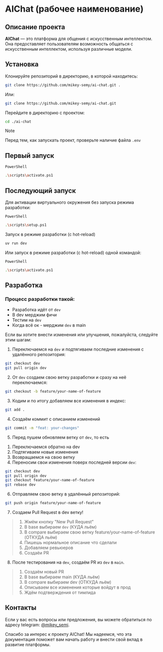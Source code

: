 # AIChat (рабочее наименование)

## Описание проекта

**AIChat** — это платформа для общения с искусственным интеллектом. Она предоставляет пользователям возможность общаться с искусственным интеллектом, используя различные модели.

## Установка

Клонируйте репозиторий в директорию, в которой находитесь:
```bash
git clone https://github.com/mikey-semy/ai-chat.git .
```
Или:
```bash
git clone https://github.com/mikey-semy/ai-chat.git
```
Перейдите в директорию с проектом:
```bash
cd ./ai-chat
```

> [!NOTE]
> Перед тем, как запускать проект, проверьте наличие файла `.env`

## Первый запуск

`PowerShell`
```bash
.\scripts\activate.ps1
```

## Последующий запуск

Для активации виртуального окружения без запуска режима разработки:

`PowerShell`
```bash
.\scripts\setup.ps1
```

Запуск в режиме разработки (с hot-reload)
```bash
uv run dev
```

Или запуск в режиме разработки (с hot-reload)   одной командой:

`PowerShell`
```bash
.\scripts\activate.ps1
```

## Разработка

### Процесс разработки такой:
- Разработка идёт от `dev`
- В dev мерджим фичи
- Тестим на `dev`
- Когда всё ок - мерджим `dev` в main

Если вы хотите внести изменения или улучшения, пожалуйста, следуйте этим шагам:

1. Переключаемся на `dev` и подтягиваем последние изменения с удалённого репозитория:
```bash
git checkout dev
git pull origin dev
```

2. От `dev` создаем свою ветку разработки и сразу на неё переключаемся:
```bash
git checkout -b feature/your-name-of-feature
```

3. Кодим и по итогу добавляем все изменения в индекс:
```bash
git add .
```

4. Создаём коммит с описанием изменений
```bash
git commit -m "feat: your-changes"
```

5. Перед пушем обновляем ветку от `dev`, то есть
 1) Переключаемся обратно на dev
 2) Подтягиваем новые изменения
 3) Возвращаемся на свою ветку
 4) Переносим свои изменения поверх последней версии `dev`:
```bash
git checkout dev
git pull origin dev
git checkout feature/your-name-of-feature
git rebase dev

```

6. Отправляем свою ветку в удалённый репозиторий:
```bash
git push origin feature/your-name-of-feature
```

7. Создаем Pull Request в dev ветку!
> 1) Жмём кнопку "New Pull Request"
> 2) В base выбираем `dev` (КУДА льём)
> 3) В compare выбираем свою ветку feature/your-name-of-feature (ОТКУДА льём)
> 4) Пишешь нормальное описание что сделали
> 5) Добавляем ревьюеров
> 6) Создаёи PR

8. После тестирования на `dev`, создаём PR из `dev` в `main`.
> 1) Создаём новый PR
> 2) В base выбираем main (КУДА льём)
> 3) В compare выбираем dev (ОТКУДА льём)
> 4) Описываем все изменения которые войдут в прод
> 6) Ждём подтверждения от тимлида

## Контакты
Если у вас есть вопросы или предложения, вы можете обратиться по адресу telegram: [@mikey_semi](https://t.me/mikey_semi).

Спасибо за интерес к проекту AIChat! Мы надеемся, что эта документация поможет вам начать работу и внести свой вклад в развитие платформы.